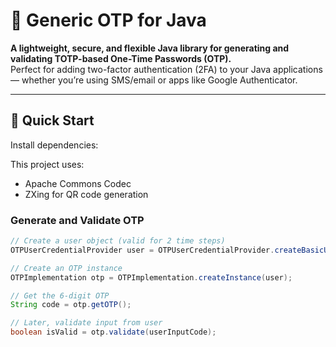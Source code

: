 # 🔐 Generic OTP for Java

**A lightweight, secure, and flexible Java library for generating and validating TOTP-based One-Time Passwords (OTP).**  
Perfect for adding two-factor authentication (2FA) to your Java applications — whether you’re using SMS/email or apps like Google Authenticator.

---

## 🚀 Quick Start

Install dependencies:

This project uses:
- Apache Commons Codec
- ZXing for QR code generation

### Generate and Validate OTP

```java
// Create a user object (valid for 2 time steps)
OTPUserCredentialProvider user = OTPUserCredentialProvider.createBasicUserObject("user123", 2);

// Create an OTP instance
OTPImplementation otp = OTPImplementation.createInstance(user);

// Get the 6-digit OTP
String code = otp.getOTP();

// Later, validate input from user
boolean isValid = otp.validate(userInputCode);
